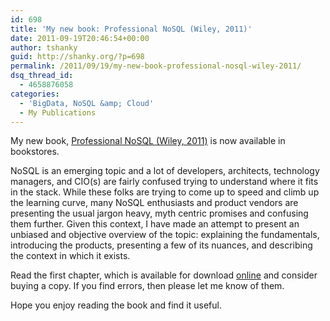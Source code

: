 ```yaml
---
id: 698
title: 'My new book: Professional NoSQL (Wiley, 2011)'
date: 2011-09-19T20:46:54+00:00
author: tshanky
guid: http://shanky.org/?p=698
permalink: /2011/09/19/my-new-book-professional-nosql-wiley-2011/
dsq_thread_id:
  - 4658876058
categories:
  - 'BigData, NoSQL &amp; Cloud'
  - My Publications
---
```

My new book, <a title="Professional NoSQL (Wiley, 2011)" href="http://www.amazon.com/Professional-NoSQL-Shashank-Tiwari/dp/047094224X/" target="_blank">Professional NoSQL (Wiley, 2011)</a> is now available in bookstores.

NoSQL is an emerging topic and a lot of developers, architects, technology managers, and CIO(s) are fairly confused trying to understand where it fits in the stack. While these folks are trying to come up to speed and climb up the learning curve, many NoSQL enthusiasts and product vendors are presenting the usual jargon heavy, myth centric promises and confusing them further. Given this context, I have made an attempt to present an unbiased and objective overview of the topic: explaining the fundamentals, introducing the products, presenting a few of its nuances, and describing the context in which it exists.

Read the first chapter, which is available for download <a title="Professional NoSQL (Wiley, 2011)" href="http://www.wiley.com/WileyCDA/WileyTitle/productCd-047094224X.html" target="_blank">online</a> and consider buying a copy. If you find errors, then please let me know of them.

Hope you enjoy reading the book and find it useful.